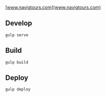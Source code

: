[www.navigtours.com](www.navigtours.com)

## Develop
```
gulp serve
```

## Build
```
gulp build
```

## Deploy
```
gulp deploy
```

